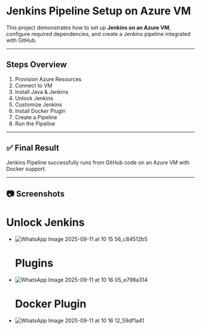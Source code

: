 # Jenkins Pipeline Setup on Azure VM

This project demonstrates how to set up **Jenkins on an Azure VM**, configure required dependencies, and create a Jenkins pipeline integrated with GitHub.

---

##  Steps Overview
1. Provision Azure Resources
2. Connect to VM
3. Install Java & Jenkins
4. Unlock Jenkins
5. Customize Jenkins
6. Install Docker Plugin
7. Create a Pipeline
8. Run the Pipeline

---

## ✅ Final Result
Jenkins Pipeline successfully runs from GitHub code on an Azure VM with Docker support.

---

## 📷 Screenshots

# Unlock Jenkins

- ![WhatsApp Image 2025-09-11 at 10 15 56_c84512b5](https://github.com/user-attachments/assets/9f5dbbbc-c7f0-48ac-ab29-e27b876b97bb)

  # Plugins
- ![WhatsApp Image 2025-09-11 at 10 16 05_e798a314](https://github.com/user-attachments/assets/e1f3686d-d7d3-41a0-8c8b-dacbec933380)

  # Docker Plugin

- ![WhatsApp Image 2025-09-11 at 10 16 12_59df1a41](https://github.com/user-attachments/assets/9b51c7a7-6a1b-4439-9811-553802bf4529)

